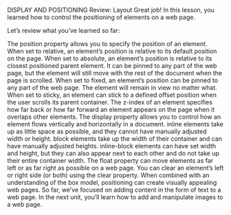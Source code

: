 DISPLAY AND POSITIONING
Review: Layout
Great job! In this lesson, you learned how to control the positioning of elements on a web page.

Let’s review what you’ve learned so far:

The position property allows you to specify the position of an element.
When set to relative, an element’s position is relative to its default position on the page.
When set to absolute, an element’s position is relative to its closest positioned parent element. It can be pinned to any part of the web page, but the element will still move with the rest of the document when the page is scrolled.
When set to fixed, an element’s position can be pinned to any part of the web page. The element will remain in view no matter what.
When set to sticky, an element can stick to a defined offset position when the user scrolls its parent container.
The z-index of an element specifies how far back or how far forward an element appears on the page when it overlaps other elements.
The display property allows you to control how an element flows vertically and horizontally in a document.
inline elements take up as little space as possible, and they cannot have manually adjusted width or height.
block elements take up the width of their container and can have manually adjusted heights.
inline-block elements can have set width and height, but they can also appear next to each other and do not take up their entire container width.
The float property can move elements as far left or as far right as possible on a web page.
You can clear an element’s left or right side (or both) using the clear property.
When combined with an understanding of the box model, positioning can create visually appealing web pages. So far, we’ve focused on adding content in the form of text to a web page. In the next unit, you’ll learn how to add and manipulate images to a web page.
